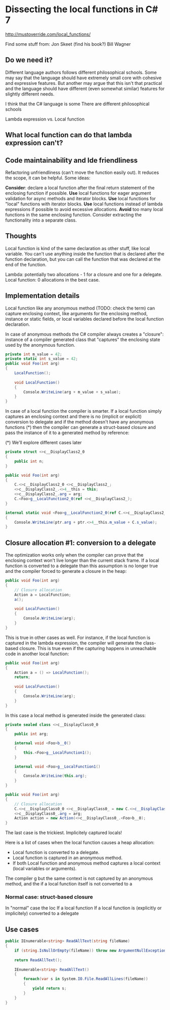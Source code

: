 # Dissecting the local functions in C# 7


http://mustoverride.com/local_functions/

Find some stuff from:
Jon Skeet (find his book?)
Bill Wagner


## Do we need it?
Different language authors follows different philosophical schools. Some may say that the language should have extremely small core with cohesive and expressive features. But another may argue that this isn't that practical and the language should have different (even somewhat similar) features for slightly different needs.

I think that the C# language is some
There are different philosophical schools 

Lambda expression vs. Local function

## What local function can do that lambda expression can't?



## Code maintainability and Ide friendliness
Refactoring unfriendliness (can't move the function easily out).
It reduces the scope, it can be helpful.
Some ideas: 

**Consider**: declare a local function after the final return statement of the enclosing function if possible.
**Use** local functions for eager argument validation for async methods and iterator blocks.
**Use** local functions for "local" functions with iterator blocks.
**Use** local functions instead of lambda expressions if possible to avoid excessive allocations.
**Avoid** too many local functions in the same enclosing function. Consider extracting the functionality into a separate class.

## Thoughts

Local function is kind of the same declaration as other stuff, like local variable. You can't use anything inside the function that is declared after the function declaration, but you can call the function that was declared at the end of the function. 

Lambda: potentially two allocations - 1 for a closure and one for a delegate. Local function: 0 allocations in the best case.

## Implementation details

Local function like any anonymous method (TODO: check the term) can capture enclosing context, like arguments for the enclosing method, instance or static fields, or local variables declared before the local function declaration.

In case of anonymous methods the C# compiler always creates a "closure": instance of a compiler generated class that "captures" the enclosing state used by the anonymous function.

```csharp
private int m_value = 42;
private static int s_value = 42;
public void Foo(int arg)
{    
    LocalFunction();
    
    void LocalFunction()
    {
        Console.WriteLine(arg + m_value + s_value);
    }
}
```

In case of a local function the compiler is smarter. If a local function simply captures an enclosing context and there is no (implicit or explicit) conversion to delegate and if the method doesn't have any anonymous functions (*) then the compiler can generate a struct-based closure and pass the instance of it to a generated method by reference:

(*) We'll explore different cases later

```csharp
private struct <>c__DisplayClass2_0
{
    public int n;
}

public void Foo(int arg)
{
    C.<>c__DisplayClass2_0 <>c__DisplayClass2_;
    <>c__DisplayClass2_.<>4__this = this;
    <>c__DisplayClass2_.arg = arg;
    C.<Foo>g__LocalFunction2_0(ref <>c__DisplayClass2_);
}

internal static void <Foo>g__LocalFunction2_0(ref C.<>c__DisplayClass2_0 ptr)
{
    Console.WriteLine(ptr.arg + ptr.<>4__this.m_value + C.s_value);
}
```

## Closure allocation #1: conversion to a delegate

The optimization works only when the compiler can prove that the enclosing context won't live longer than the current stack frame. If a local function is converted to a delegate than this assumption is no longer true and the compiler forced to generate a closure in the heap:

```csharp
public void Foo(int arg)
{
    // Closure allocation
    Action a = LocalFunction;
    a();
    
    void LocalFunction()
    {
        Console.WriteLine(arg);
    }
}
```

This is true in other cases as well. For instance, if the local function is captured in the lambda expression, the compiler will generate the class-based closure. This is true even if the capturing happens in unreachable code in another local function:

```csharp
public void Foo(int arg)
{
    Action a = () => LocalFunction();
    return;
    
    void LocalFunction()
    {
        Console.WriteLine(arg);
    }
}
```

In this case a local method is generated inside the generated class:

```csharp
private sealed class <>c__DisplayClass0_0
{
    public int arg;

    internal void <Foo>b__0()
    {
        this.<Foo>g__LocalFunction1();
    }

    internal void <Foo>g__LocalFunction1()
    {
        Console.WriteLine(this.arg);
    }
}

public void Foo(int arg)
{
    // Closure allocation
    C.<>c__DisplayClass0_0 <>c__DisplayClass0_ = new C.<>c__DisplayClass0_0();
    <>c__DisplayClass0_.arg = arg;
    Action action = new Action(<>c__DisplayClass0_.<Foo>b__0);
}
```

The last case is the trickiest. 
Implicitely captured locals!

Here is a list of cases when the local function causes a heap allocation:
* Local function is converted to a delegate.
* Local function is captured in an anonymous method.
* If both Local function and anonymous method captures a local context (local variables or arguments).

The compiler g
 but the same context is not captured by an anonymous method, and the if a local function itself is not converted to a 

### Normal case: struct-based closure
In "normal" case the loc
If a local function 
If a local function is (explicitly or implicitely) converted to a delegate

## Use cases
```csharp
public IEnumerable<string> ReadAllText(string fileName)
{
    if (string.IsNullOrEmpty(fileName)) throw new ArgumentNullException(nameof(fileName));
    
    return ReadAllText();
    
    IEnumerable<string> ReadAllText()
    {
        foreach(var s in System.IO.File.ReadAllLines(fileName))
        {
            yield return s;
        }
    }
}
```